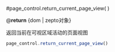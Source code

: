 #page_control.return_current_page_view( )

@**return** {dom | zepto对象}

返回当前在可视区域活动的页面视图

```javascript
page_control.return_current_page_view()
```